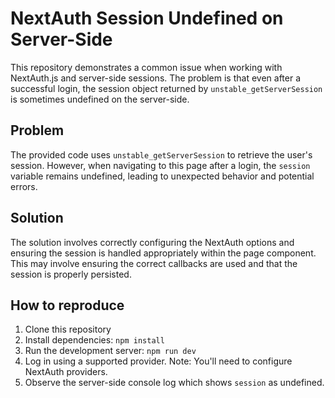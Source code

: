# NextAuth Session Undefined on Server-Side

This repository demonstrates a common issue when working with NextAuth.js and server-side sessions. The problem is that even after a successful login, the session object returned by `unstable_getServerSession` is sometimes undefined on the server-side.

## Problem

The provided code uses `unstable_getServerSession` to retrieve the user's session. However, when navigating to this page after a login, the `session` variable remains undefined, leading to unexpected behavior and potential errors.

## Solution

The solution involves correctly configuring the NextAuth options and ensuring the session is handled appropriately within the page component. This may involve ensuring the correct callbacks are used and that the session is properly persisted.

## How to reproduce

1. Clone this repository
2. Install dependencies: `npm install`
3. Run the development server: `npm run dev`
4. Log in using a supported provider.  Note: You'll need to configure NextAuth providers.
5. Observe the server-side console log which shows `session` as undefined.